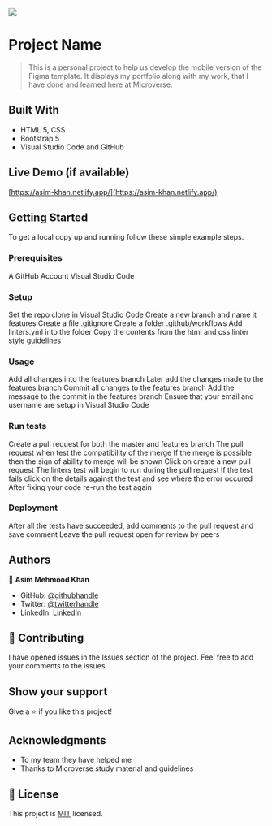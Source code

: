 ![](https://img.shields.io/badge/Microverse-blueviolet)

# Project Name

> This is a personal project to help us develop the mobile version of the Figma template. It displays my portfolio along with my work, that I have done and learned here at Microverse.


## Built With

- HTML 5, CSS 
- Bootstrap 5
- Visual Studio Code and GitHub

## Live Demo (if available)
[https://asim-khan.netlify.app/](https://asim-khan.netlify.app/)

## Getting Started

To get a local copy up and running follow these simple example steps.

### Prerequisites

A GitHub Account
Visual Studio Code


### Setup
Set the repo clone in Visual Studio Code
Create a new branch and name it features
Create a file .gitignore
Create a folder .github/workflows
Add linters.yml into the folder
Copy the contents from the html and css linter style guidelines

### Usage
Add all changes into the features branch
Later add the changes made to the features branch 
Commit all changes to the features branch
Add the message to the commit in the features branch 
Ensure that your email and username are setup in Visual Studio Code 

### Run tests
Create a pull request for both the master and features branch
The pull request when test the compatibility of the merge
If the merge is possible then the sign of ability to merge will be shown 
Click on create a new pull request
The linters test will begin to run during the pull request 
If the test fails click on the details against the test and see where the error occured
After fixing your code re-run the test again

### Deployment
After all the tests have succeeded, add comments to the pull request and save comment 
Leave the pull request open for review by peers


## Authors

👤 **Asim Mehmood Khan**

- GitHub: [@githubhandle](https://github.com/AsimKhan2019/)
- Twitter: [@twitterhandle](https://twitter.com/vtechbiz)
- LinkedIn: [LinkedIn](https://www.linkedin.com/in/asim-khan/)

## 🤝 Contributing

I have opened issues in the Issues section of the project. Feel free to add your comments to the issues

## Show your support

Give a ⭐️ if you like this project!

## Acknowledgments

- To my team they have helped me
- Thanks to Microverse study material and guidelines

## 📝 License

This project is [MIT](./MIT.md) licensed.
